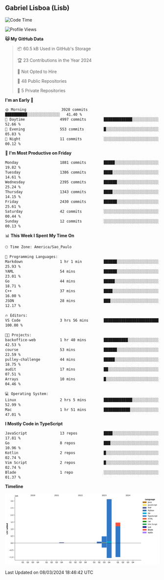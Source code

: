 ## Gabriel Lisboa (Lisb)

<!--START_SECTION:waka-->
![Code Time](http://img.shields.io/badge/Code%20Time-450%20hrs%2050%20mins-blue)

![Profile Views](http://img.shields.io/badge/Profile%20Views-1-blue)

**🐱 My GitHub Data** 

> 📦 60.5 kB Used in GitHub's Storage 
 > 
> 🏆 23 Contributions in the Year 2024
 > 
> 🚫 Not Opted to Hire
 > 
> 📜 48 Public Repositories 
 > 
> 🔑 5 Private Repositories 
 > 
**I'm an Early 🐤** 

```text
🌞 Morning                3928 commits        ██████████░░░░░░░░░░░░░░░   41.40 % 
🌆 Daytime                4997 commits        █████████████░░░░░░░░░░░░   52.66 % 
🌃 Evening                553 commits         █░░░░░░░░░░░░░░░░░░░░░░░░   05.83 % 
🌙 Night                  11 commits          ░░░░░░░░░░░░░░░░░░░░░░░░░   00.12 % 
```
📅 **I'm Most Productive on Friday** 

```text
Monday                   1881 commits        █████░░░░░░░░░░░░░░░░░░░░   19.82 % 
Tuesday                  1386 commits        ████░░░░░░░░░░░░░░░░░░░░░   14.61 % 
Wednesday                2395 commits        ██████░░░░░░░░░░░░░░░░░░░   25.24 % 
Thursday                 1343 commits        ████░░░░░░░░░░░░░░░░░░░░░   14.15 % 
Friday                   2430 commits        ██████░░░░░░░░░░░░░░░░░░░   25.61 % 
Saturday                 42 commits          ░░░░░░░░░░░░░░░░░░░░░░░░░   00.44 % 
Sunday                   12 commits          ░░░░░░░░░░░░░░░░░░░░░░░░░   00.13 % 
```


📊 **This Week I Spent My Time On** 

```text
🕑︎ Time Zone: America/Sao_Paulo

💬 Programming Languages: 
Markdown                 1 hr 1 min          ██████░░░░░░░░░░░░░░░░░░░   25.93 % 
YAML                     54 mins             ██████░░░░░░░░░░░░░░░░░░░   23.01 % 
Go                       44 mins             █████░░░░░░░░░░░░░░░░░░░░   18.71 % 
C++                      37 mins             ████░░░░░░░░░░░░░░░░░░░░░   16.00 % 
JSON                     28 mins             ███░░░░░░░░░░░░░░░░░░░░░░   12.17 % 

🔥 Editors: 
VS Code                  3 hrs 56 mins       █████████████████████████   100.00 % 

🐱‍💻 Projects: 
backoffice-web           1 hr 40 mins        ███████████░░░░░░░░░░░░░░   42.53 % 
course                   53 mins             ██████░░░░░░░░░░░░░░░░░░░   22.59 % 
pulley-challenge         44 mins             █████░░░░░░░░░░░░░░░░░░░░   18.75 % 
audit                    17 mins             ██░░░░░░░░░░░░░░░░░░░░░░░   07.51 % 
Arrays                   10 mins             █░░░░░░░░░░░░░░░░░░░░░░░░   04.46 % 

💻 Operating System: 
Linux                    2 hrs 5 mins        █████████████░░░░░░░░░░░░   52.99 % 
Mac                      1 hr 51 mins        ████████████░░░░░░░░░░░░░   47.01 % 
```

**I Mostly Code in TypeScript** 

```text
JavaScript               13 repos            ████░░░░░░░░░░░░░░░░░░░░░   17.81 % 
Go                       8 repos             ███░░░░░░░░░░░░░░░░░░░░░░   10.96 % 
Kotlin                   2 repos             █░░░░░░░░░░░░░░░░░░░░░░░░   02.74 % 
Vim Script               2 repos             █░░░░░░░░░░░░░░░░░░░░░░░░   02.74 % 
Blade                    1 repo              ░░░░░░░░░░░░░░░░░░░░░░░░░   01.37 % 
```



**Timeline**

![Lines of Code chart](https://raw.githubusercontent.com/tenlisboa/tenlisboa/main/assets/bar_graph.png)


 Last Updated on 08/03/2024 18:46:42 UTC
<!--END_SECTION:waka-->
